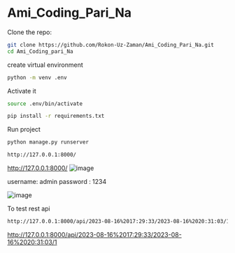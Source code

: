 # Ami_Coding_Pari_Na

Clone the repo:
```bash
git clone https://github.com/Rokon-Uz-Zaman/Ami_Coding_Pari_Na.git
cd Ami_Coding_pari_Na
```

create virtual environment
```bash
python -m venv .env
```
Activate it
```bash
source .env/bin/activate
```

```bash
pip install -r requirements.txt
```
Run project
```bash
python manage.py runserver
```



```bash
http://127.0.0.1:8000/
```
http://127.0.0.1:8000/
![image](https://github.com/Rokon-Uz-Zaman/Ami_Coding_Pari_Na/assets/26451679/ccd44bbe-bd3e-40d8-aa8e-56bc1df6a9de)

username: admin
password : 1234

![image](https://github.com/Rokon-Uz-Zaman/Ami_Coding_Pari_Na/assets/26451679/56b59ce0-fab1-4d2c-8e4c-40c8d4a0b9cb)



To test rest api
```bash
http://127.0.0.1:8000/api/2023-08-16%2017:29:33/2023-08-16%2020:31:03/1
```

http://127.0.0.1:8000/api/2023-08-16%2017:29:33/2023-08-16%2020:31:03/1
